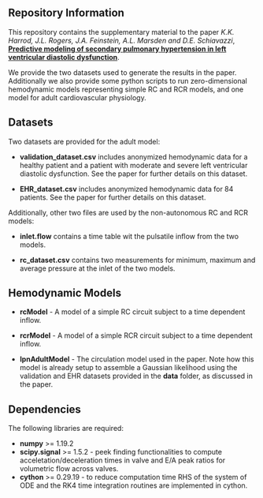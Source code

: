 ## Repository Information 

This repository contains the supplementary material to the paper *K.K. Harrod, J.L. Rogers, J.A. Feinstein, A.L. Marsden and D.E. Schiavazzi*, [**Predictive modeling of secondary pulmonary hypertension in left ventricular diastolic dysfunction**](https://www.frontiersin.org/articles/10.3389/fphys.2021.666915/full).

We provide the two datasets used to generate the results in the paper. Additionally we also provide some python scripts to run zero-dimensional hemodynamic models representing simple RC and RCR models, and one model for adult cardiovascular physiology.

## Datasets

Two datasets are provided for the adult model:

- **validation_dataset.csv** includes anonymized hemodynamic data for a healthy patient and a patient with moderate and severe left ventricular diastolic dysfunction. See the paper for further details on this dataset.

- **EHR_dataset.csv** includes anonymized hemodynamic data for 84 patients. See the paper for further details on this dataset.

Additionally, other two files are used by the non-autonomous RC and RCR models:

- **inlet.flow** contains a time table wit the pulsatile inflow from the two models.

- **rc_dataset.csv** contains two measurements for minimum, maximum and average pressure at the inlet of the two models.

## Hemodynamic Models

- **rcModel** - A model of a simple RC circuit subject to a time dependent inflow. 

- **rcrModel** - A model of a simple RCR circuit subject to a time dependent inflow.

- **lpnAdultModel** - The circulation model used in the paper. Note how this model is already setup to assemble a Gaussian likelihood using the validation and EHR datasets provided in the **data** folder, as discussed in the paper. 

## Dependencies

The following libraries are required:

- **numpy** >= 1.19.2
- **scipy.signal** >= 1.5.2 - peek finding functionalities to compute acceletation/deceleration times in valve and E/A peak ratios for volumetric flow across valves.
- **cython** >= 0.29.19 - to reduce computation time RHS of the system of ODE and the RK4 time integration routines are implemented in cython. 
